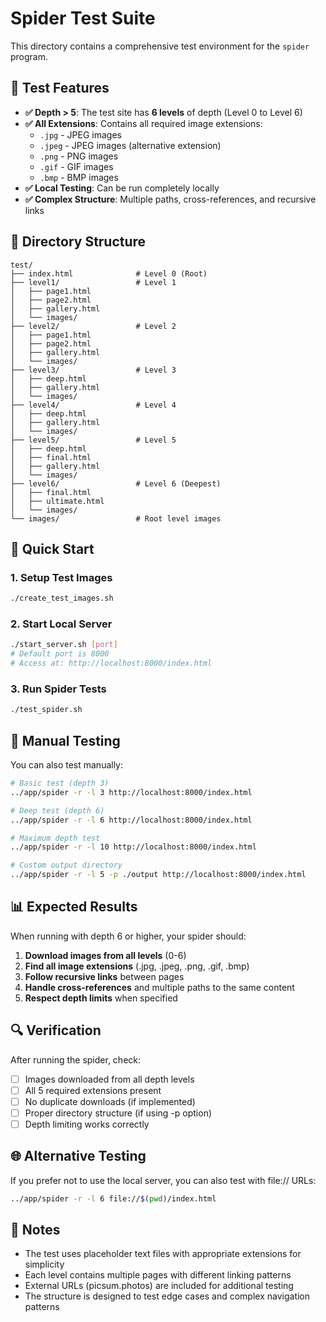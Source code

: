 # Spider Test Suite

This directory contains a comprehensive test environment for the `spider` program.

## 🎯 Test Features

- **✅ Depth > 5**: The test site has **6 levels** of depth (Level 0 to Level 6)
- **✅ All Extensions**: Contains all required image extensions:
  - `.jpg` - JPEG images
  - `.jpeg` - JPEG images (alternative extension)
  - `.png` - PNG images
  - `.gif` - GIF images
  - `.bmp` - BMP images
- **✅ Local Testing**: Can be run completely locally
- **✅ Complex Structure**: Multiple paths, cross-references, and recursive links

## 📁 Directory Structure

```
test/
├── index.html              # Level 0 (Root)
├── level1/                 # Level 1
│   ├── page1.html
│   ├── page2.html
│   ├── gallery.html
│   └── images/
├── level2/                 # Level 2
│   ├── page1.html
│   ├── page2.html
│   ├── gallery.html
│   └── images/
├── level3/                 # Level 3
│   ├── deep.html
│   ├── gallery.html
│   └── images/
├── level4/                 # Level 4
│   ├── deep.html
│   ├── gallery.html
│   └── images/
├── level5/                 # Level 5
│   ├── deep.html
│   ├── final.html
│   ├── gallery.html
│   └── images/
├── level6/                 # Level 6 (Deepest)
│   ├── final.html
│   ├── ultimate.html
│   └── images/
└── images/                 # Root level images
```

## 🚀 Quick Start

### 1. Setup Test Images
```bash
./create_test_images.sh
```

### 2. Start Local Server
```bash
./start_server.sh [port]
# Default port is 8000
# Access at: http://localhost:8000/index.html
```

### 3. Run Spider Tests
```bash
./test_spider.sh
```

## 🧪 Manual Testing

You can also test manually:

```bash
# Basic test (depth 3)
../app/spider -r -l 3 http://localhost:8000/index.html

# Deep test (depth 6)
../app/spider -r -l 6 http://localhost:8000/index.html

# Maximum depth test
../app/spider -r -l 10 http://localhost:8000/index.html

# Custom output directory
../app/spider -r -l 5 -p ./output http://localhost:8000/index.html
```

## 📊 Expected Results

When running with depth 6 or higher, your spider should:

1. **Download images from all levels** (0-6)
2. **Find all image extensions** (.jpg, .jpeg, .png, .gif, .bmp)
3. **Follow recursive links** between pages
4. **Handle cross-references** and multiple paths to the same content
5. **Respect depth limits** when specified

## 🔍 Verification

After running the spider, check:

- [ ] Images downloaded from all depth levels
- [ ] All 5 required extensions present
- [ ] No duplicate downloads (if implemented)
- [ ] Proper directory structure (if using -p option)
- [ ] Depth limiting works correctly

## 🌐 Alternative Testing

If you prefer not to use the local server, you can also test with file:// URLs:

```bash
../app/spider -r -l 6 file://$(pwd)/index.html
```

## 📝 Notes

- The test uses placeholder text files with appropriate extensions for simplicity
- Each level contains multiple pages with different linking patterns
- External URLs (picsum.photos) are included for additional testing
- The structure is designed to test edge cases and complex navigation patterns